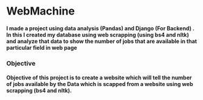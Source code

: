 # WebMachine
#### I made a project using data analysis (Pandas) and Django (For Backend) . In this I created my database using web scrapping (using bs4 and nltk) and analyze that data to show the number of jobs that are available in that particular field in web page 


### Objective
#### Objective of this project is to create a website which will tell the number of jobs available by the Data which is scapped from a website using web scrapping (bs4 and nltk).
